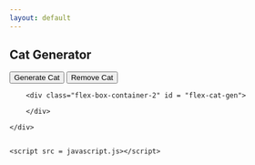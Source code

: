 ```yaml
---
layout: default
---
```

<html lang="en">
<head>
    <meta charset="UTF-8">
    <meta name="viewport" content="width=device-width, initial-scale=1.0">
    <link rel="stylesheet" href="https://maxcdn.bootstrapcdn.com/bootstrap/4.0.0/css/bootstrap.min.css" />
    <link rel="stylesheet" href="style.css"/>
    <title>Document</title>
</head>
<body>
    <div class="container-2">
        <h2>Cat Generator</h2>
          <button class="btn btn-success" id="cat-generator" onclick="generateCat()"> Generate Cat</button>
          <button class="btn btn-danger" id="reset" onclick="resetCat()">Remove Cat</button>

        <div class="flex-box-container-2" id = "flex-cat-gen">

        </div>

    </div>


    <script src = javascript.js></script>
</body>
</html>
